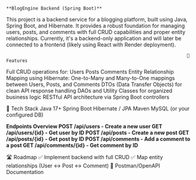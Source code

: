                                                                        **BlogEngine Backend (Spring Boot)**
This project is a backend service for a blogging platform, built using Java, Spring Boot, and Hibernate. It provides a robust foundation for managing users, posts, and comments with full CRUD capabilities and proper entity relationships. Currently, it's a backend-only application and will later be connected to a frontend (likely using React with Render deployment).

                                                                        🚀 Features
Full CRUD operations for:
Users
Posts
Comments
Entity Relationship Mapping using Hibernate:
One-to-Many and Many-to-One mappings between Users, Posts, and Comments
DTOs (Data Transfer Objects) for clean API response handling
DAOs and Utility Classes for organized business logic
RESTful API architecture via Spring Boot controllers

🧩 Tech Stack
Java 17+
Spring Boot
Hibernate / JPA
Maven
MySQL (or your configured DB)


**Endpoints Overview
POST /api/users - Create a new user
GET /api/users/{id} - Get user by ID
POST /api/posts - Create a new post
GET /api/posts/{id} - Get post by ID
POST /api/comments - Add a comment to a post
GET /api/comments/{id} - Get comment by ID**

🛣️ Roadmap
✅ Implement backend with full CRUD
✅ Map entity relationships (User ↔ Post ↔ Comment)
🧾 Postman/OpenAPI Documentation


